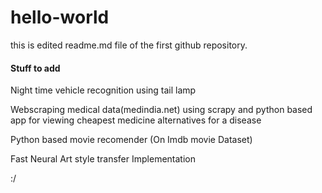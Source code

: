 # hello-world

this is edited readme.md file of the first github repository.

#### Stuff to add

Night time vehicle recognition using tail lamp

Webscraping medical data(medindia.net) using scrapy and python based app for viewing cheapest medicine alternatives for a disease

Python based movie recomender (On Imdb movie Dataset)

Fast Neural Art style transfer Implementation

:/

